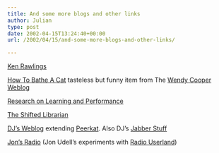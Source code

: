 ```yaml
---
title: And some more blogs and other links
author: Julian
type: post
date: 2002-04-15T13:24:40+00:00
url: /2002/04/15/and-some-more-blogs-and-other-links/

---
```

<a href="https://radio.weblogs.com/0101156/" target="_blank">Ken Rawlings</a>
  
<a href="https://wendycooper.blogspot.com/2002_03_31_wendycooper_archive.html#75122551" target="_blank">How To Bathe A Cat</a> tasteless but funny item from The <a href="https://wendycooper.blogspot.com/"  target="_blank">Wendy Cooper Weblog</a>
  
<a href="https://www.internettime.com/itimegroup/research.htm"  target="_blank">Research on Learning and Performance</a>
  
<a href="https://www.theshiftedlibrarian.com/" target="_blank">The Shifted Librarian</a>
  
<a href="https://www.pipetree.com:8080/" target="_blank">DJ&#8217;s Weblog</a> extending <a href="https://www.oreillynet.com/~rael/lang/python/peerkat/" target="_blank">Peerkat</a>. Also DJ&#8217;s <a href="https://www.pipetree.com/jabber/" target="_blank" >Jabber Stuff</a>
  
<a href="https://radio.weblogs.com/0100887/" target="_blank">Jon&#8217;s Radio</a> (Jon Udell&#8217;s experiments with <a href="https://radio.userland.com/" target="_blank">Radio Userland</a>)